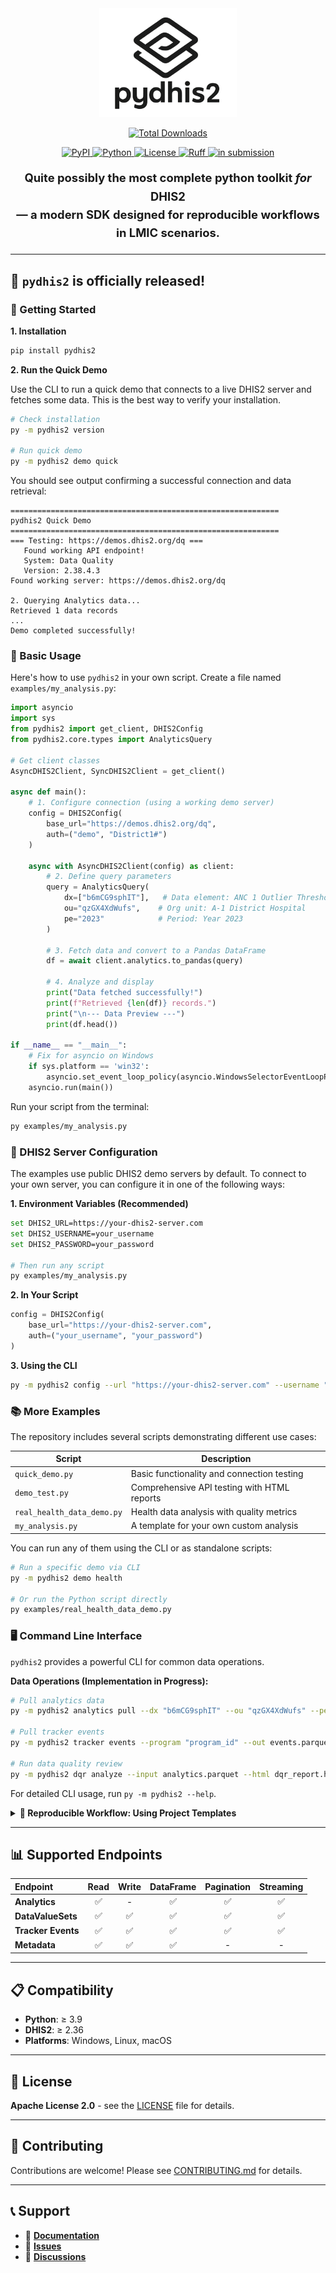

<div align="center">
  <img src="image.png" alt="pydhis2 logo" width="220"/>

<p align="center">
  <!-- Pepy Weekly Downloads -->
  <a href="https://pepy.tech/project/pydhis2">
    
   [![Total Downloads](https://img.shields.io/pepy/dt/pydhis2?style=for-the-badge&color=306998&label=Downloads&logo=python)](https://pepy.tech/project/pydhis2)

  
  
  <!-- PyPI Version -->
  <a href="https://pypi.org/project/pydhis2">
    <img src="https://img.shields.io/pypi/v/pydhis2" alt="PyPI">
  </a>
  
  <!-- Python Version -->
  <a href="https://pypi.org/project/pydhis2/">
    <img src="https://img.shields.io/badge/python-≥3.9-blue" alt="Python">
  </a>
  
  <!-- License -->
  <a href="https://opensource.org/licenses/Apache-2.0">
    <img src="https://img.shields.io/badge/license-Apache%202.0-green" alt="License">
  </a>
  
  <!-- Ruff -->
  <a href="https://github.com/astral-sh/ruff">
    <img src="https://img.shields.io/endpoint?url=https://raw.githubusercontent.com/astral-sh/ruff/main/assets/badge/v2.json" alt="Ruff">
  </a>
  
  <!-- In Submission -->
  <a href="#">
    <img src="https://img.shields.io/badge/status-in%20submission-lightgrey" alt="in submission">
  </a>
</p>


<p style="font-size:1.15rem; line-height:1.6;">
  <strong>Quite possibly the most complete python toolkit <em>for</em> DHIS2<br>— a modern SDK designed for reproducible workflows in LMIC scenarios.</strong>
</p>
</div>

---
## 🎉 `pydhis2` is officially released!

### 🚀 Getting Started

**1. Installation**

```bash
pip install pydhis2
```

**2. Run the Quick Demo**

Use the CLI to run a quick demo that connects to a live DHIS2 server and fetches some data. This is the best way to verify your installation.

```bash
# Check installation
py -m pydhis2 version

# Run quick demo
py -m pydhis2 demo quick
```

You should see output confirming a successful connection and data retrieval:

```
============================================================
pydhis2 Quick Demo
============================================================
=== Testing: https://demos.dhis2.org/dq ===
   Found working API endpoint!
   System: Data Quality
   Version: 2.38.4.3
Found working server: https://demos.dhis2.org/dq

2. Querying Analytics data...
Retrieved 1 data records
...
Demo completed successfully!
```

### 📖 Basic Usage

Here's how to use `pydhis2` in your own script. Create a file named `examples/my_analysis.py`:

```python
import asyncio
import sys
from pydhis2 import get_client, DHIS2Config
from pydhis2.core.types import AnalyticsQuery

# Get client classes
AsyncDHIS2Client, SyncDHIS2Client = get_client()

async def main():
    # 1. Configure connection (using a working demo server)
    config = DHIS2Config(
        base_url="https://demos.dhis2.org/dq",
        auth=("demo", "District1#")
    )
  
    async with AsyncDHIS2Client(config) as client:
        # 2. Define query parameters
        query = AnalyticsQuery(
            dx=["b6mCG9sphIT"],   # Data element: ANC 1 Outlier Threshold
            ou="qzGX4XdWufs",    # Org unit: A-1 District Hospital
            pe="2023"            # Period: Year 2023
        )

        # 3. Fetch data and convert to a Pandas DataFrame
        df = await client.analytics.to_pandas(query)

        # 4. Analyze and display
        print("Data fetched successfully!")
        print(f"Retrieved {len(df)} records.")
        print("\n--- Data Preview ---")
        print(df.head())

if __name__ == "__main__":
    # Fix for asyncio on Windows
    if sys.platform == 'win32':
        asyncio.set_event_loop_policy(asyncio.WindowsSelectorEventLoopPolicy())
    asyncio.run(main())
```

Run your script from the terminal:

```bash
py examples/my_analysis.py
```

### 🔧 DHIS2 Server Configuration

The examples use public DHIS2 demo servers by default. To connect to your own server, you can configure it in one of the following ways:

**1. Environment Variables (Recommended)**
```bash
set DHIS2_URL=https://your-dhis2-server.com
set DHIS2_USERNAME=your_username
set DHIS2_PASSWORD=your_password

# Then run any script
py examples/my_analysis.py
```

**2. In Your Script**
```python
config = DHIS2Config(
    base_url="https://your-dhis2-server.com",  
    auth=("your_username", "your_password")
)
```

**3. Using the CLI**
```bash
py -m pydhis2 config --url "https://your-dhis2-server.com" --username "your_username"
```

### 📚 More Examples

The repository includes several scripts demonstrating different use cases:

| Script | Description |
|--------|-------------|
| `quick_demo.py` | Basic functionality and connection testing |
| `demo_test.py` | Comprehensive API testing with HTML reports |
| `real_health_data_demo.py` | Health data analysis with quality metrics |
| `my_analysis.py` | A template for your own custom analysis |

You can run any of them using the CLI or as standalone scripts:

```bash
# Run a specific demo via CLI
py -m pydhis2 demo health

# Or run the Python script directly
py examples/real_health_data_demo.py
```

### 🖥️ Command Line Interface

`pydhis2` provides a powerful CLI for common data operations.

**Data Operations (Implementation in Progress):**
```bash
# Pull analytics data
py -m pydhis2 analytics pull --dx "b6mCG9sphIT" --ou "qzGX4XdWufs" --pe "2023" --out analytics.parquet

# Pull tracker events
py -m pydhis2 tracker events --program "program_id" --out events.parquet

# Run data quality review
py -m pydhis2 dqr analyze --input analytics.parquet --html dqr_report.html --json dqr_summary.json
```

For detailed CLI usage, run `py -m pydhis2 --help`.

<details>
<summary><strong>🚀 Reproducible Workflow: Using Project Templates</strong></summary>

Beyond being a library, `pydhis2` promotes a standardized and reproducible workflow crucial for scientific research. To jumpstart your analysis, we provide a project template powered by [Cookiecutter](https://cookiecutter.readthedocs.io/).

**Why use the template?**

*   **Standardization**: Every project starts with the same clean, logical structure. No more guessing where configs or scripts are.
*   **Rapid Start**: Generate a fully functional project skeleton with a single command.
*   **Best Practices**: The template includes pre-configured settings for DHIS2 connection, data quality pipelines, and environment management.
*   **Focus on Analysis**: Spend less time on boilerplate setup and more time on your research.

### Usage

1.  **Install Cookiecutter:**
    ```bash
    pip install cookiecutter
    ```

2.  **Generate your project:**
    Run Cookiecutter and point it to the `pydhis2` template. It will ask you a few questions to personalize your new project.

    ```bash
    # Run from the root of the pydhis2 repository
    cookiecutter pydhis2/templates
    ```

    You'll be prompted for details like your project name and author info:
    ```
    project_name [My DHIS-2 Analysis Project]: Malaria Analysis Malawi
    project_slug [malaria_analysis_malawi]:
    author_name [Your Name]: Dr. Evans
    author_email [your.email@example.com]: evans@who.int
    ```

3.  **Get a complete, ready-to-use project structure:**
    ```
    malaria-analysis-malawi/
    ├── configs/          # DHIS-2 & DQR configurations
    ├── data/             # For raw and processed data
    ├── pipelines/        # Your analysis pipeline definitions
    ├── scripts/          # Runner scripts
    ├── .env.example      # Environment variable template
    └── README.md         # A dedicated README for your new project
    ```

Now you can `cd` into your new project directory and start your analysis immediately!

</details>

---

## 📊 Supported Endpoints

| Endpoint | Read | Write | DataFrame | Pagination | Streaming |
| :--- | :--: | :--: | :----: | :--: | :----: |
| **Analytics** | ✅ | - | ✅ | ✅ | ✅ |
| **DataValueSets** | ✅ | ✅ | ✅ | ✅ | ✅ |
| **Tracker Events** | ✅ | ✅ | ✅ | ✅ | ✅ |
| **Metadata** | ✅ | ✅ | ✅ | - | - |

---

## 📋 Compatibility

*   **Python**: ≥ 3.9
*   **DHIS2**: ≥ 2.36
*   **Platforms**: Windows, Linux, macOS

---

## 📄 License

**Apache License 2.0** - see the [LICENSE](LICENSE) file for details.

---

## 🤝 Contributing

Contributions are welcome! Please see [CONTRIBUTING.md](CONTRIBUTING.md) for details.

---

## 📞 Support

*   📖 **[Documentation](https://pydhis2.readthedocs.io)**
*   🐛 **[Issues](https://github.com/pydhis2/pydhis2/issues)**
*   💬 **[Discussions](https://github.com/pydhis2/pydhis2/discussions)**
